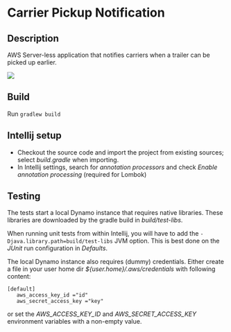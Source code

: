 Carrier Pickup Notification
============================

Description
-----------
AWS Server-less application that notifies carriers when a trailer can be picked up earlier.

![](docs/architecture.png)


Build
-----
Run `gradlew build`

Intellij setup
--------------
* Checkout the source code and import the project from existing sources; select _build.gradle_ when importing.
* In Intellij settings, search for _annotation processors_ and check _Enable annotation processing_ (required for Lombok)

Testing
-------
The tests start a local Dynamo instance that requires native libraries. These libraries are downloaded by the
 gradle build in _build/test-libs_.
 
When running unit tests from within Intellij, you will have to add the `-Djava.library.path=build/test-libs` JVM option.
This is best done on the _JUnit_ run configuration in _Defaults_.

The local Dynamo instance also requires (dummy) credentials. Either create a file in your user home dir
 _${user.home}/.aws/credentials_ with following content:
 
 ```
[default]
	aws_access_key_id ="id"
	aws_secret_access_key ="key"
```

or set the _AWS_ACCESS_KEY_ID_ and _AWS_SECRET_ACCESS_KEY_ environment variables with a non-empty value.

